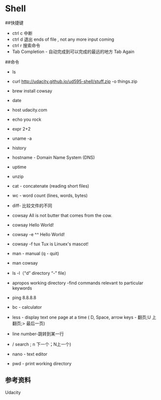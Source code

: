 # Shell

##快捷键

- ctrl c 中断
- ctrl d 退出 ends of file , not any more input coming
- ctrl r 搜索命令
- Tab Completion - 自动完成到可以完成的最远的地方 Tab Again


##命令

- ls
- curl http://udacity.github.io/ud595-shell/stuff.zip -o things.zip
- brew install cowsay
- date
- host udacity.com
- echo you rock
- expr 2+2
- uname -a
- history
- hostname - Domain Name System (DNS)
- uptime
- unzip
- cat - concatenate (reading short files)
- wc - word count (lines, words, bytes)
- diff- 比较文件的不同





- cowsay All is not butter that comes from the cow.
- cowsay Hello World!
- cowsay -e ^^ Hello World!
- cowsay -f tux Tux is Linuex\'s mascot!



- man - manual (q - quit)
- man cowsay
- ls -l（“d” directory     “-” file）

- apropos working directory -find commands relevant to particular keywords
- ping 8.8.8.8
- bc - calculator



- less - display text one page at a time
( D, Space,  arrow keys - 翻页;U 上翻页;> 最后一页)
- line number-跳转到某一行
- /   search     ; n 下一个；N上一个)


- nano - text editor

- pwd - print working directory


## 参考资料
Udacity
